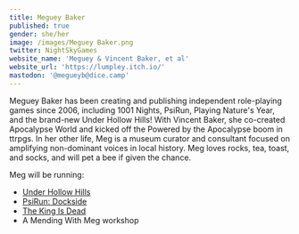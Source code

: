 ```yaml
---
title: Meguey Baker
published: true
gender: she/her
image: /images/Meguey Baker.png
twitter: NightSkyGames
website_name: 'Meguey & Vincent Baker, et al'
website_url: 'https://lumpley.itch.io/'
mastodon: '@megueyb@dice.camp'
---
```


Meguey Baker has been creating and publishing independent role-playing games since 2006, including 1001 Nights, PsiRun, Playing Nature's Year, and the brand-new Under Hollow Hills! With Vincent Baker, she co-created Apocalypse World and kicked off the Powered by the Apocalypse boom in ttrpgs. In her other life, Meg is a museum curator and consultant focused on amplifying non-dominant voices in local history. Meg loves rocks, tea, toast, and socks, and will pet a bee if given the chance.

Meg will be running:

* [Under Hollow Hills](https://www.bigbadcon.com/events/under-hollow-hills-2-2)
* [PsiRun: Dockside](https://www.bigbadcon.com/events/psirun-dockside)
* [The King Is Dead](https://www.bigbadcon.com/events/the-king-is-dead-2)
* A Mending With Meg workshop
